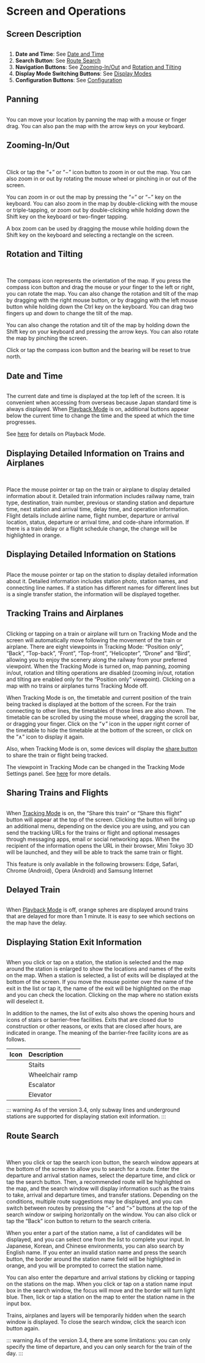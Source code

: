 # Screen and Operations

## Screen Description

<img :src="$withBase('/images/screen.jpg')" style="width: 659px;">

1. **Date and Time**: See [Date and Time](#date-and-time)
2. **Search Button**: See [Route Search](#route-search)
3. **Navigation Buttons**: See [Zooming-In/Out](#zooming-in-out) and [Rotation and Tilting](#rotation-and-tilting)
4. **Display Mode Switching Buttons**: See [Display Modes](./display-modes.md)
5. **Configuration Buttons**: See [Configuration](./configuration.md)

## Panning

<img :src="$withBase('/images/pan.jpg')" style="width: 244px;">

You can move your location by panning the map with a mouse or finger drag. You can also pan the map with the arrow keys on your keyboard.

## Zooming-In/Out

<img :src="$withBase('/images/zoom.jpg')" style="width: 244px;"> <img :src="$withBase('/images/zoom-icon.jpg')" style="width: 59px; vertical-align: top;">

Click or tap the “+” or “−” icon button to zoom in or out the map. You can also zoom in or out by rotating the mouse wheel or pinching in or out of the screen.

You can zoom in or out the map by pressing the “=” or “−” key on the keyboard. You can also zoom in the map by double-clicking with the mouse or triple-tapping, or zoom out by double-clicking while holding down the Shift key on the keyboard or two-finger tapping.

A box zoom can be used by dragging the mouse while holding down the Shift key on the keyboard and selecting a rectangle on the screen.

## Rotation and Tilting

<img :src="$withBase('/images/rotate-tilt.jpg')" style="width: 244px;"> <img :src="$withBase('/images/compass-icon.jpg')" style="width: 59px; vertical-align: top;">

The compass icon represents the orientation of the map. If you press the compass icon button and drag the mouse or your finger to the left or right, you can rotate the map. You can also change the rotation and tilt of the map by dragging with the right mouse button, or by dragging with the left mouse button while holding down the Ctrl key on the keyboard. You can drag two fingers up and down to change the tilt of the map.

You can also change the rotation and tilt of the map by holding down the Shift key on your keyboard and pressing the arrow keys. You can also rotate the map by pinching the screen.

Click or tap the compass icon button and the bearing will be reset to true north.

## Date and Time

<img :src="$withBase('/images/clock.jpg')" style="width: 147.5px;">

The current date and time is displayed at the top left of the screen. It is convenient when accessing from overseas because Japan standard time is always displayed. When [Playback Mode](./display-modes.md#playback-mode) is on, additional buttons appear below the current time to change the time and the speed at which the time progresses.

See [here](./display-modes.md#playback-mode) for details on Playback Mode.

## Displaying Detailed Information on Trains and Airplanes

<img :src="$withBase('/images/train-details.jpg')" style="width: 216px;"> <img :src="$withBase('/images/flight-details.jpg')" style="width: 216px; vertical-align: top;">

Place the mouse pointer or tap on the train or airplane to display detailed information about it. Detailed train information includes railway name, train type, destination, train number, previous or standing station and departure time, next station and arrival time, delay time, and operation information. Flight details include airline name, flight number, departure or arrival location, status, departure or arrival time, and code-share information. If there is a train delay or a flight schedule change, the change will be highlighted in orange.

## Displaying Detailed Information on Stations

<img :src="$withBase('/images/station-details.jpg')" style="width: 216px;">

Place the mouse pointer or tap on the station to display detailed information about it. Detailed information includes station photo, station names, and connecting line names. If a station has different names for different lines but is a single transfer station, the information will be displayed together.

## Tracking Trains and Airplanes

<img :src="$withBase('/images/tracking.jpg')" style="width: 400px;">

Clicking or tapping on a train or airplane will turn on Tracking Mode and the screen will automatically move following the movement of the train or airplane. There are eight viewpoints in Tracking Mode: “Position only”, “Back”, “Top-back”, “Front”, “Top-front”, “Helicopter”, “Drone” and “Bird”, allowing you to enjoy the scenery along the railway from your preferred viewpoint. When the Tracking Mode is turned on, map panning, zooming in/out, rotation and tilting operations are disabled (zooming in/out, rotation and tilting are enabled only for the “Position only” viewpoint). Clicking on a map with no trains or airplanes turns Tracking Mode off.

When Tracking Mode is on, the timetable and current position of the train being tracked is displayed at the bottom of the screen. For the train connecting to other lines, the timetables of those lines are also shown. The timetable can be scrolled by using the mouse wheel, dragging the scroll bar, or dragging your finger. Click on the “∨” icon in the upper right corner of the timetable to hide the timetable at the bottom of the screen, or click on the “∧” icon to display it again.

Also, when Tracking Mode is on, some devices will display the [share button](./screen-and-operations.md#sharing-trains-and-flights) to share the train or flight being tracked.

The viewpoint in Tracking Mode can be changed in the Tracking Mode Settings panel. See [here](./configuration.md#tracking-mode-settings) for more details.

## Sharing Trains and Flights

<img :src="$withBase('/images/share-button.jpg')" style="width: 211px;">

When [Tracking Mode](./screen-and-operations.md#tracking-trains-and-airplanes) is on, the “Share this train” or “Share this flight” button will appear at the top of the screen. Clicking the button will bring up an additional menu, depending on the device you are using, and you can send the tracking URLs for the trains or flight and optional messages through messaging apps, email or social networking apps. When the recipient of the information opens the URL in their browser, Mini Tokyo 3D will be launched, and they will be able to track the same train or flight.

This feature is only available in the following browsers: Edge, Safari, Chrome (Android), Opera (Android) and Samsung Internet

## Delayed Train

<img :src="$withBase('/images/delay-marker.jpg')" style="width: 185px;">

When [Playback Mode](./display-modes.md#playback-mode) is off, orange spheres are displayed around trains that are delayed for more than 1 minute. It is easy to see which sections on the map have the delay.

## Displaying Station Exit Information

<img :src="$withBase('/images/station-exits.jpg')" style="width: 490px;">

When you click or tap on a station, the station is selected and the map around the station is enlarged to show the locations and names of the exits on the map. When a station is selected, a list of exits will be displayed at the bottom of the screen. If you move the mouse pointer over the name of the exit in the list or tap it, the name of the exit will be highlighted on the map and you can check the location. Clicking on the map where no station exists will deselect it.

In addition to the names, the list of exits also shows the opening hours and icons of stairs or barrier-free facilities. Exits that are closed due to construction or other reasons, or exits that are closed after hours, are indicated in orange. The meaning of the barrier-free facility icons are as follows.

Icon | Description
:-:|:--
<img :src="$withBase('/images/stairs-icon.jpg')" style="width: 28px; vertical-align: top;">|Staits
<img :src="$withBase('/images/ramp-icon.jpg')" style="width: 28px; vertical-align: top;">|Wheelchair ramp
<img :src="$withBase('/images/escalator-icon.jpg')" style="width: 28px; vertical-align: top;">|Escalator
<img :src="$withBase('/images/elevator-icon.jpg')" style="width: 28px; vertical-align: top;">|Elevator

::: warning
As of the version 3.4, only subway lines and underground stations are supported for displaying station exit information.
:::

## Route Search

<img :src="$withBase('/images/search-form.jpg')" style="width: 400px;"> <img :src="$withBase('/images/search-route.jpg')" style="width: 400px;"> <img :src="$withBase('/images/search-icon.jpg')" style="width: 59px; vertical-align: top;">

When you click or tap the search icon button, the search window appears at the bottom of the screen to allow you to search for a route. Enter the departure and arrival station names, select the departure time, and click or tap the search button. Then, a recommended route will be highlighted on the map, and the search window will display information such as the trains to take, arrival and departure times, and transfer stations. Depending on the conditions, multiple route suggestions may be displayed, and you can switch between routes by pressing the “<” and “>” buttons at the top of the search window or swiping horizontally on the window. You can also click or tap the “Back” icon button to return to the search criteria.

When you enter a part of the station name, a list of candidates will be displayed, and you can select one from the list to complete your input. In Japanese, Korean, and Chinese environments, you can also search by English name. If you enter an invalid station name and press the search button, the border around the station name field will be highlighted in orange, and you will be prompted to correct the station name.

You can also enter the departure and arrival stations by clicking or tapping on the stations on the map. When you click or tap on a station name input box in the search window, the focus will move and the border will turn light blue. Then, lick or tap a station on the map to enter the station name in the input box.

Trains, airplanes and layers will be temporarily hidden when the search window is displayed. To close the search window, click the search icon button again.

::: warning
As of the version 3.4, there are some limitations: you can only specify the time of departure, and you can only search for the train of the day.
:::
